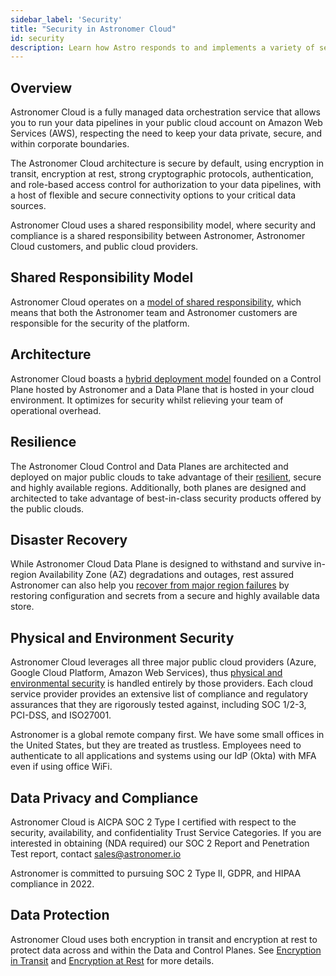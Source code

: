```yaml
---
sidebar_label: 'Security'
title: "Security in Astronomer Cloud"
id: security
description: Learn how Astro responds to and implements a variety of security concepts
---
```


## Overview

Astronomer Cloud is a fully managed data orchestration service that allows you to run your data pipelines in your public cloud account on Amazon Web Services (AWS), respecting the need to keep your data private, secure, and within corporate boundaries.

The Astronomer Cloud architecture is secure by default, using encryption in transit, encryption at rest, strong cryptographic protocols, authentication, and role-based access control for authorization to your data pipelines, with a host of flexible and secure connectivity options to your critical data sources.

Astronomer Cloud uses a shared responsibility model, where security and compliance is a shared responsibility between Astronomer, Astronomer Cloud customers, and public cloud providers.

## Shared Responsibility Model

Astronomer Cloud operates on a [model of shared responsibility](shared-responsibility-model.md), which means that both the Astronomer team and Astronomer customers are responsible for the security of the platform.

## Architecture

Astronomer Cloud boasts a [hybrid deployment model](https://docs.astronomer.io/cloud/#architecture) founded on a Control Plane hosted by Astronomer and a Data Plane that is hosted in your cloud environment. It optimizes for security whilst relieving your team of operational overhead.

## Resilience

The Astronomer Cloud Control and Data Planes are architected and deployed on major public clouds to take advantage of their [resilient](resilience.md), secure and highly available regions. Additionally, both planes are designed and architected to take advantage of best-in-class security products offered by the public clouds.

## Disaster Recovery

While Astronomer Cloud Data Plane is designed to withstand and survive in-region Availability Zone (AZ) degradations and outages, rest assured Astronomer can also help you [recover from major region failures](disaster-recovery.md) by restoring configuration and secrets from a secure and highly available data store.

## Physical and Environment Security

Astronomer Cloud leverages all three major public cloud providers (Azure, Google Cloud Platform, Amazon Web Services), thus [physical and environmental security](shared-responsibility-model.md#cloud-provider-security-responsibilities) is handled entirely by those providers. Each cloud service provider provides an extensive list of compliance and regulatory assurances that they are rigorously tested against, including SOC 1/2-3, PCI-DSS, and ISO27001.

Astronomer is a global remote company first. We have some small offices in the United States, but they are treated as trustless. Employees need to authenticate to all applications and systems using our IdP (Okta) with MFA even if using office WiFi.

## Data Privacy and Compliance

Astronomer Cloud is AICPA SOC 2 Type I certified with respect to the security, availability, and confidentiality Trust Service Categories. If you are interested in obtaining (NDA required) our SOC 2 Report and Penetration Test report, contact [sales@astronomer.io](https://www.notion.so/Sales-Operations-36c4d78df58747a2815449b7acbe97bd)

Astronomer is committed to pursuing SOC 2 Type II, GDPR, and HIPAA compliance in 2022.

## Data Protection

Astronomer Cloud uses both encryption in transit and encryption at rest to protect data across and within the Data and Control Planes. See [Encryption in Transit](https://docs.astronomer.io/cloud/data-protection#encryption-in-transit) and [Encryption at Rest](https://docs.astronomer.io/cloud/data-protection#encryption-at-rest) for more details.
